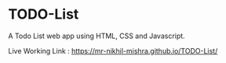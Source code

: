 # TODO-List
A Todo List web app using HTML, CSS and Javascript.

Live Working Link : https://mr-nikhil-mishra.github.io/TODO-List/
